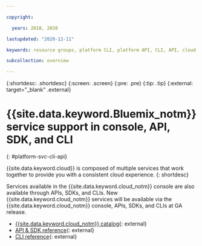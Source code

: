 ```yaml
---

copyright:

  years: 2018, 2020

lastupdated: "2020-12-11"

keywords: resource groups, platform CLI, platform API, CLI, API, cloud experience, platform service

subcollection: overview

---
```


{:shortdesc: .shortdesc}
{:screen: .screen}
{:pre: .pre}
{:tip: .tip}
{:external: target="_blank" .external}

# {{site.data.keyword.Bluemix_notm}} service support in console, API, SDK, and CLI
{: #platform-svc-cli-api}

{{site.data.keyword.cloud}} is composed of multiple services that work together to provide you with a consistent cloud experience.
{: shortdesc}

Services available in the {{site.data.keyword.cloud_notm}} console are also available through APIs, SDKs, and CLIs. New {{site.data.keyword.cloud_notm}} services will be available via the {{site.data.keyword.cloud_notm}} console, APIs, SDKs, and CLIs at GA release.

- [{{site.data.keyword.cloud_notm}} catalog](https://cloud.ibm.com/catalog){: external}
- [API & SDK reference](https://cloud.ibm.com/apidocs){: external}
- [CLI reference](https://cloud.ibm.com/cli){: external}
